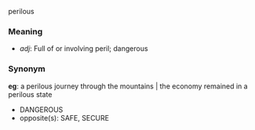 perilous
### Meaning
+ _adj_: Full of or involving peril; dangerous

### Synonym

__eg__: a perilous journey through the mountains | the economy remained in a perilous state

+ DANGEROUS
+ opposite(s): SAFE, SECURE


